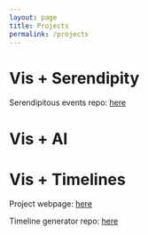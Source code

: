 ```yaml
---
layout: page
title: Projects
permalink: /projects
---
```

# Vis + Serendipity
Serendipitous events repo: [here](https://github.com/Davidson-Data-Vis-Lab/Serendipitious-Events)

# Vis + AI

# Vis + Timelines

Project webpage: [here](https://davidson-data-vis-lab.github.io/timeline-generator/)

Timeline generator repo: [here](https://github.com/Davidson-Data-Vis-Lab/timeline-generator)

